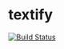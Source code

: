 # textify
[![Build Status](https://travis-ci.org/pborel/textify.svg)](https://travis-ci.org/pborel/textify)
